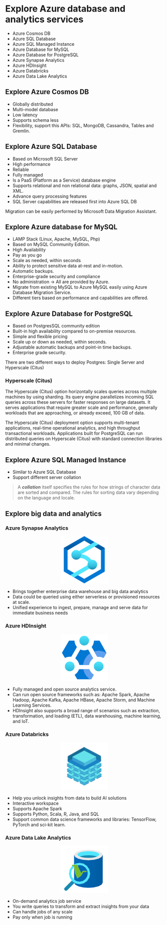# Explore Azure database and analytics services

- Azure Cosmos DB
- Azure SQL Database
- Azure SQL Managed Instance
- Azure Database for MySQL
- Azure Database for PostgreSQL
- Azure Synapse Analytics
- Azure HDInsight
- Azure Databricks
- Azure Data Lake Analytics

## Explore Azure Cosmos DB

- Globally distributed
- Multi-model database
- Low latency
- Supports schema less
- Flexibility, support this APIs: SQL, MongoDB, Cassandra, Tables and Gremlin.

## Explore Azure SQL Database

- Based on Microsoft SQL Server
- High performance
- Reliable
- Fully managed
- Is a PaaS (Platform as a Service) database engine
- Supports relational and non relational data: graphs, JSON, spatial and XML.
- Advance query processing features
- SQL Server capabilities are released first into Azure SQL DB

Migration can be easily performed by Microsoft Data Migration Assistant.

## Explore Azure database for MySQL

- LAMP Stack (Linux, Apache, MySQL, Php)
- Based on MySQL Community Edition.
- High Availability
- Pay as you go
- Scale as needed, within seconds
- Ability to protect sensitive data at-rest and in-motion.
- Automatic backups.
- Enterprise-grade security and compliance
- No administration -> All are provided by Azure.
- Migrate from existing MySQL to Azure MySQL easily using Azure Database Migration Service.
- Different tiers based on performance and capabilities are offered.

## Explore Azure Database for PostgreSQL

- Based on PostgresSQL community edition
- Built-in high availability compared to on-premise resources.
- Simple and flexible pricing
- Scale up or down as needed, within seconds.
- Adjustable automatic backups and point-in time backups.
- Enterprise grade security.

There are two different ways to deploy Postgres: Single Server and Hyperscale (Citus)

### Hyperscale (Citus)

The Hyperscale (Citus) option horizontally scales queries across multiple machines by using sharding. Its query engine parallelizes incoming SQL queries across these servers for faster responses on large datasets. It serves applications that require greater scale and performance, generally workloads that are approaching, or already exceed, 100 GB of data.

The Hyperscale (Citus) deployment option supports multi-tenant applications, real-time operational analytics, and high throughput transactional workloads. Applications built for PostgreSQL can run distributed queries on Hyperscale (Citus) with standard connection libraries and minimal changes.

## Explore Azure SQL Managed Instance

- Similar to Azure SQL Database
- Support different server collation

> A ***collation*** itself specifies the rules for how strings of character data are sorted and compared. The rules for sorting data vary depending on the language and locale.

## Explore big data and analytics

### Azure Synapse Analytics

<p align="center">
  <img width="150" height="150" src="images/2022-05-05-09-40-53.png">
</p>

- Brings together enterprise data warehouse and big data analytics
- Data could be queried using either serverless or provisioned resources at scale.
- Unified experience to ingest, prepare, manage and serve data for immediate business needs

### Azure HDInsight

<p align="center">
  <img width="150" height="150" src="images/2022-05-05-09-45-06.png">
</p>

- Fully managed and open source analytics service.
- Can run open source frameworks such as: Apache Spark, Apache Hadoop, Apache Kafka, Apache HBase, Apache Storm, and Machine Learning Services.
- HDInsight also supports a broad range of scenarios such as extraction, transformation, and loading (ETL), data warehousing, machine learning, and IoT.

### Azure Databricks

<p align="center">
  <img width="150" height="150" src="images/2022-05-05-09-47-36.png">
</p>

- Help you unlock insights from data to build AI solutions
- Interactive workspace
- Supports Apache Spark
- Supports Python, Scala, R, Java, and SQL
- Support common data science frameworks and libraries: TensorFlow, PyTorch and sci-kit learn.

### Azure Data Lake Analytics

<p align="center">
  <img width="150" height="150" src="images/2022-05-05-09-52-00.png">
</p>

- On-demand analytics job service
- You write queries to transform and extract insights from your data
- Can handle jobs of any scale
- Pay only when job is running
